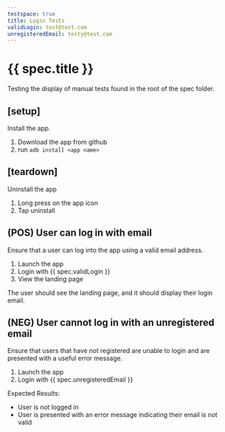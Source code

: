 ```yaml
---
testspace: true
title: Login Tests
validLogin: test@test.com
unregisteredEmail: testy@test.com
---
```


# {{ spec.title }}

Testing the display of manual tests found in the root of the spec folder.

## [setup]

Install the app.

1. Download the app from github
2. run `adb install <app name>`

## [teardown]

Uninstall the app

1. Long press on the app icon
2. Tap uninstall

## (POS) User can log in with email

Ensure that a user can log into the app using a valid email address.

1. Launch the app
2. Login with {{ spec.validLogin }}
3. View the landing page

The user should see the landing page, and it should display their login email.

## (NEG) User cannot log in with an unregistered email

Ensure that users that have not registered are unable to login and are presented with a useful error message.

1. Launch the app
2. Login with {{ spec.unregisteredEmail }}

Expected Results:

- User is not logged in
- User is presented with an error message indicating their email is not valid
